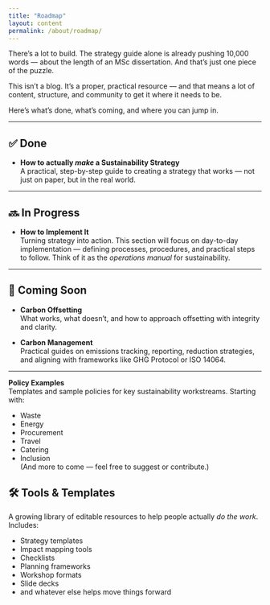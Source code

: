 ```yaml
---
title: "Roadmap"
layout: content
permalink: /about/roadmap/
---
```


There’s a lot to build. The strategy guide alone is already pushing 10,000 words — about the length of an MSc dissertation. And that’s just one piece of the puzzle.

This isn’t a blog. It’s a proper, practical resource — and that means a lot of content, structure, and community to get it where it needs to be.

Here’s what’s done, what’s coming, and where you can jump in.

---

## ✅ Done  
- **How to actually _make_ a Sustainability Strategy**  
  A practical, step-by-step guide to creating a strategy that works — not just on paper, but in the real world.

---

## 🔜 In Progress  
- **How to Implement It**  
  Turning strategy into action. This section will focus on day-to-day implementation — defining processes, procedures, and practical steps to follow. Think of it as the *operations manual* for sustainability.  

---

## 🧱 Coming Soon  
- **Carbon Offsetting**  
  What works, what doesn’t, and how to approach offsetting with integrity and clarity.  

- **Carbon Management**  
  Practical guides on emissions tracking, reporting, reduction strategies, and aligning with frameworks like GHG Protocol or ISO 14064.

---

**Policy Examples**  
  Templates and sample policies for key sustainability workstreams. Starting with:  
  - Waste  
  - Energy  
  - Procurement  
  - Travel  
  - Catering  
  - Inclusion  
  (And more to come — feel free to suggest or contribute.)  

## 🛠 Tools & Templates  
A growing library of editable resources to help people actually *do the work*. Includes:  
- Strategy templates  
- Impact mapping tools  
- Checklists  
- Planning frameworks  
- Workshop formats  
- Slide decks  
- and whatever else helps move things forward  
